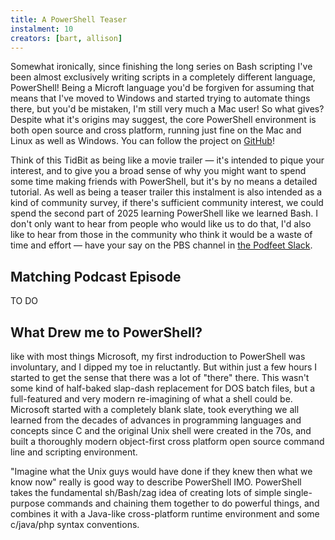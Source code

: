 ```yaml
---
title: A PowerShell Teaser
instalment: 10
creators: [bart, allison]
---
```


Somewhat ironically, since finishing the long series on Bash scripting I've been almost exclusively writing scripts in a completely different language, PowerShell! Being a Microft language you'd be forgiven for assuming that means that I've moved to Windows and started trying to automate things there, but you'd be mistaken, I'm still very much a Mac user! So what gives? Despite what it's origins may suggest, the core PowerShell environment is both open source and cross platform, running just fine on the Mac and Linux as well as Windows. You can follow the project on [GitHub](https://github.com/PowerShell/PowerShell)!

Think of this TidBit as being like a movie trailer — it's intended to pique your interest, and to give you a broad sense of why you might want to spend some time making friends with PowerShell, but it's by no means a detailed tutorial. As well as being a teaser trailer this instalment is also intended as a kind of community survey, if there's sufficient community interest, we could spend the second part of 2025 learning PowerShell like we learned Bash. I don't only want to hear from people who would like us to do that, I'd also like to hear from those in the community who think it would be a waste of time and effort — have your say on the PBS channel in [the Podfeet Slack](https://podfeet.com/slack).

## Matching Podcast Episode

TO DO

## What Drew me to PowerShell?

like with most things Microsoft, my first indroduction to PowerShell was involuntary, and I dipped my toe in reluctantly. But within just a few hours I started to get the sense that there was a lot of "there" there. This wasn't some kind of half-baked slap-dash replacement for DOS batch files, but a full-featured and very modern re-imagining of what a shell could be. Microsoft started with a completely blank slate, took everything we all learned from the decades of advances in programming languages and concepts since C and the original Unix shell were created in the 70s, and built a thoroughly modern object-first cross platform open source command line and scripting environment.

"Imagine what the Unix guys would have done if they knew then what we know now" really is good way to describe PowerShell IMO. PowerShell takes the fundamental sh/Bash/zag idea of creating lots of simple single-purpose commands and chaining them together to do powerful things, and combines it with a Java-like cross-platform runtime environment and some c/java/php syntax conventions.